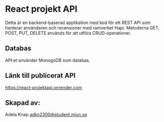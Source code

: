 ﻿# React projekt API
Detta är en backend-baserad applikation med kod för ett REST API som hanterar användaren och recensioner med ramverket Hapi. 
Metoderna GET, POST, PUT, DELETE används för att utföra CRUD-operationer.

## Databas
API:et använder MonogoDB som databas. 

## Länk till publicerat API
https://react-projektapi.onrender.com

## Skapad av:
Adela Knap adkn2300@student.miun.se
